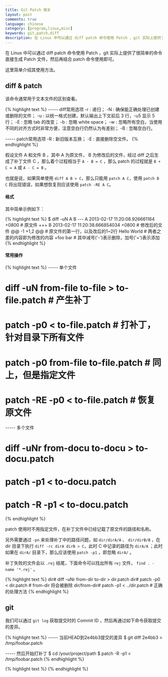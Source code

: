```yaml
---
title: Git Patch 相关
layout: post
comments: true
language: chinese
category: [program,linux,misc]
keywords: git,patch,diff
description: 在 Linux 中可以通过 diff patch 命令使用 Patch ，git 实际上提供了很简单的命令直接生成 Patch 文件，然后再结合 patch 命令使用即可。 这里简单介绍其使用方法。
---
```


在 Linux 中可以通过 diff patch 命令使用 Patch ，git 实际上提供了很简单的命令直接生成 Patch 文件，然后再结合 patch 命令使用即可。

这里简单介绍其使用方法。

<!-- more -->

## diff & patch

该命令通常用于文本文件的区别查看。

{% highlight text %}
----- diff常用选项
    -r :  递归；
    -N :  确保能正确处理已创建或删除的文件；
    -u :  以统一格式创建，默认输出上下文前后 3 行，-u5 显示 5 行；
    -E :  忽略 tab 的改变；
    -b :  忽略 white space；
    -w :  忽略所有空白，当使用不同的对齐方式时非常方便，注意空白行仍然认为有差别；
    -B :  忽略空白行。

----- patch常用选项
    -R :  新旧版本互换；
    -E :  直接删除空文件。
{% endhighlight %}

假设文件 A 和文件 B ，其中 A 为原文件， B 为修改后的文件，经过 diff 之后生成了补丁文件 C ，那么着个过程相当于 `A - B = C` ，那么 patch 的过程就是 `B + C = A` 或 `A - C = B` 。

也就是说，如果简单使用 `diff A B > C`，那么只能用 `patch A C`，使用 `patch B C` 将出现错误，如果想恢复则应该使用 `patch -RE A C`。

#### 格式

其中简单示例如下：

{% highlight text %}
$ diff -uN A B
--- A   2013-02-17 11:20:08.926661164 +0800         # 原文件
+++ B   2013-02-17 11:20:38.666854034 +0800         # 修改后的文件
@@ -1 +1,2 @@                  # 原文件的第一行，以及改后的1~2行
 Hello World                   # 两者之差的内容即为修改的内容
 +foo bar                      # 其中减号('-')表示删除，加号('+')表示添加
{% endhighlight %}

#### 常用操作

{% highlight text %}
----- 单个文件
# diff -uN from-file to-file > to-file.patch     # 产生补丁
# patch -p0 < to-file.patch                      # 打补丁，针对目录下所有文件
# patch -p0 from-file to-file.patch              # 同上，但是指定文件
# patch -RE -p0 < to-file.patch                  # 恢复原文件

----- 多个文件
# diff -uNr from-docu to-docu > to-docu.patch
# patch -p1 < to-docu.patch
# patch -R -p1 < to-docu.patch
{% endhighlight %}

patch 使用时不用指定文件，在补丁文件中已经记载了原文件的路径和名称。

另外需要通过 `-pn` 来处理补丁中的路径问题，如 `dir/dirA/A` 、 `dir/dirB/B` ，在 dir 目录下执行 `diff -rc dirA dirB > C`，此时 C 中记录的路径为 `dirA/A` ；此时如果在 `dirA/` 目录下，那么应该使用 `patch -p1` ，即忽略 `dirA/` 。

补丁失败的文件会以 `.rej` 结尾，下面命令可以找出所有 `rej` 文件， `find . -name '*.rej'` 。

{% highlight text %}
dir# diff -uNr from-dir to-dir > dir.patch
dir# patch -p0 < dir.patch                       # from-dir 将会被删除
dir/from-dir# patch -p1 < ../dir.patch           # 正确的处理方法
{% endhighlight %}

## git

我们可以通过 `git log` 获取提交时的 Commit ID ，然后再通过如下命令获取提交的差异。

{% highlight text %}
----- 当前HEAD到2e4bb3提交的差异
$ git diff 2e4bb3 > /tmp/foobar.patch

----- 然后开始打补丁
$ cd /your/project/path
$ patch -R -p1 < /tmp/foobar.patch
{% endhighlight %}

{% highlight text %}
{% endhighlight %}
